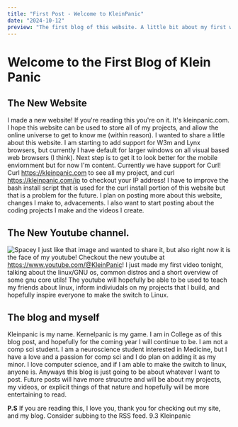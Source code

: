 ```yaml
---
title: "First Post - Welcome to KleinPanic"
date: "2024-10-12"
preview: "The first blog of this website. A little bit about my first website, my first youtube video, and my first blog"
---
```


# Welcome to the First Blog of Klein Panic

## The New Website
I made a new website! If you're reading this you're on it. It's kleinpanic.com. I hope this website can be used to store all of my projects, and allow the online universe to get to know me (within reason). 
I wanted to share a little about this website. I am starting to add support for W3m and Lynx browsers, but currently I have default for larger windows on all visual based web browsers (I think). Next step is to get it to look better for the mobile enviornment but for now I'm content. 
Currently we have support for Curl! Curl https://kleinpanic.com to see all my project, and curl https://kleinpanic.com/ip to checkout your IP address! I have to improve the bash install script that is used for the curl install portion of this website but that is a problem for the future. 
I plan on posting more about this website, changes I make to, advacements. I also want to start posting about the coding projects I make and the videos I create. 

## The New Youtube channel. 
![Spacey](/images/space.jpg)
I just like that image and wanted to share it, but also right now it is the face of my youtube! Checkout the new youtube at https://www.youtube.com/@KleinPanic! I just made my first video tonight, talking about the linux/GNU os, common distros and a short overview of some gnu core utils!
The youtube will hopefully be able to be used to teach my friends about linux, inform indiviudals on my projects that I build, and hopefully inspire everyone to make the switch to Linux. 

## The blog and myself
Kleinpanic is my name. Kernelpanic is my game. I am in College as of this blog post, and hopefully for the coming year I will continue to be. I am not a comp sci student. I am a neuroscience student interested in Medicine, but I have a love and a passion for comp sci and I do plan on adding it as my minor. I love computer science, and if I am able to make the switch to linux, anyone is. 
Anyways this blog is just going to be about whatever I want to post. Future posts will have more strucutre and will be about my projects, my videos, or explicit things of that nature and hopefully will be more entertaining to read. 

**P.S** If you are reading this, I love you, thank you for checking out my site, and my blog. Consider subbing to the RSS feed. 9.3 
Kleinpanic
